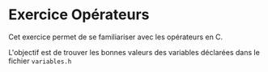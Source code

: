 # Exercice Opérateurs

Cet exercice permet de se familiariser avec les opérateurs en C.

L'objectif est de trouver les bonnes valeurs des variables déclarées dans le fichier `variables.h`
